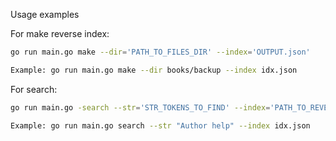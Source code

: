 Usage examples

For make reverse index:
```bash
go run main.go make --dir='PATH_TO_FILES_DIR' --index='OUTPUT.json'

Example: go run main.go make --dir books/backup --index idx.json
```

For search:
```bash
go run main.go -search --str='STR_TOKENS_TO_FIND' --index='PATH_TO_REVERSE_IDX.json' 

Example: go run main.go search --str "Author help" --index idx.json
``` 